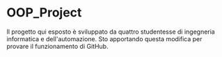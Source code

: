 # OOP_Project
Il progetto qui esposto è sviluppato da quattro studentesse di ingegneria informatica e dell'automazione. 
Sto apportando questa modifica per provare il funzionamento di GitHub.

